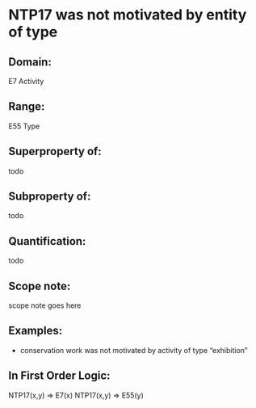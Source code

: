 # NTP17 was not motivated by entity of type

## Domain: 

E7 Activity

## Range: 

E55 Type

## Superproperty of: 

todo

## Subproperty of: 

todo

## Quantification: 

todo

## Scope note: 

scope note goes here

## Examples: 

* conservation work was not motivated by activity of type “exhibition”

## In First Order Logic: 

NTP17(x,y) ⇒ E7(x)
NTP17(x,y) ⇒ E55(y)

